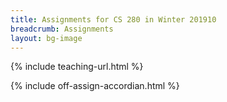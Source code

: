 ```yaml
---
title: Assignments for CS 280 in Winter 201910
breadcrumb: Assignments
layout: bg-image
---
```

{% include teaching-url.html %}

{% include off-assign-accordian.html %}
